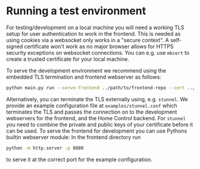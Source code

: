 # Running a test environment
For testing/development on a local machine you will need a working TLS setup for user authentication to work in the frontend.
This is needed as using cookies via a websocket only works in a "secure context".
A self-signed certificate won't work as no major browser allows for HTTPS security exceptions on websocket connections.
You can e.g. use `mkcert` to create a trusted certificate for your local machine.

To serve the development environment we recommend using the embedded TLS termination and frontend webserver as follows:

```bash
python main.py run --serve-frontend ../path/to/frontend-repo --cert ../path/to/your_cert.pem --key ../path/to/your_cert.key
```

Alternatively, you can terminate the TLS externally using, e.g. `stunnel`.
We provide an example configuration file at `examples/stunnel.conf` which terminates the TLS and passes the connection on to the development webservers for the frontend, and the Home Control backend.
For `stunnel` you need to combine the private and public keys of your certificate before it can be used.
To serve the frontend for development you can use Pythons builtin webserver module: In the frontend directory run
```bash
python -m http.server -p 8080
```

to serve it at the correct port for the example configuration.